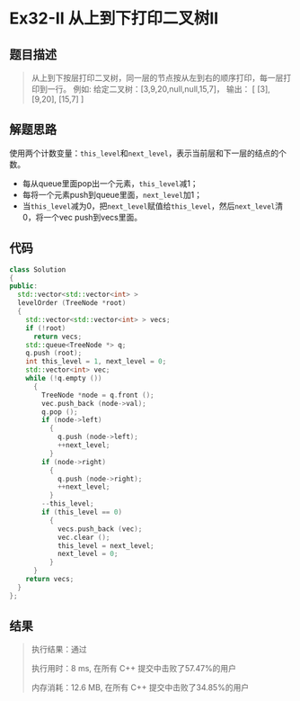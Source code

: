 # Ex32-II 从上到下打印二叉树II

## 题目描述

> 从上到下按层打印二叉树，同一层的节点按从左到右的顺序打印，每一层打印到一行。
> 例如:
> 给定二叉树：\[3,9,20,null,null,15,7\]，
> 输出：
> [
>   [3],
>   [9,20],
>   [15,7]
> ]

## 解题思路

使用两个计数变量：`this_level`和`next_level`，表示当前层和下一层的结点的个数。

* 每从queue里面pop出一个元素，`this_level`减1；
* 每将一个元素push到queue里面，`next_level`加1；
* 当`this_level`减为0，把`next_level`赋值给`this_level`，然后`next_level`清0，将一个vec push到vecs里面。

## 代码

```c++
class Solution
{
public:
  std::vector<std::vector<int> >
  levelOrder (TreeNode *root)
  {
    std::vector<std::vector<int> > vecs;
    if (!root)
      return vecs;
    std::queue<TreeNode *> q;
    q.push (root);
    int this_level = 1, next_level = 0;
    std::vector<int> vec;
    while (!q.empty ())
      {
        TreeNode *node = q.front ();
        vec.push_back (node->val);
        q.pop ();
        if (node->left)
          {
            q.push (node->left);
            ++next_level;
          }
        if (node->right)
          {
            q.push (node->right);
            ++next_level;
          }
        --this_level;
        if (this_level == 0)
          {
            vecs.push_back (vec);
            vec.clear ();
            this_level = next_level;
            next_level = 0;
          }
      }
    return vecs;
  }
};
```

## 结果

> 执行结果：通过
>
> 执行用时：8 ms, 在所有 C++ 提交中击败了57.47%的用户
>
> 内存消耗：12.6 MB, 在所有 C++ 提交中击败了34.85%的用户